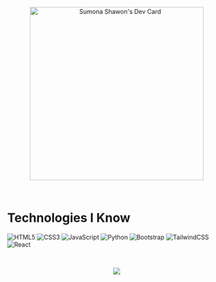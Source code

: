 <p align="center">
  <a href="https://app.daily.dev/sumona-shawon"><img src="https://api.daily.dev/devcards/9b7f29f806c6401c8e21a03fdc84d4bf.png?r=tr1" width="400" alt="Sumona Shawon's Dev Card"/></a>
</p>

<br/>

# Technologies I Know
![HTML5](https://img.shields.io/badge/html5-%23E34F26.svg?style=for-the-badge&logo=html5&logoColor=white) ![CSS3](https://img.shields.io/badge/css3-%231572B6.svg?style=for-the-badge&logo=css3&logoColor=white) ![JavaScript](https://img.shields.io/badge/javascript-%23323330.svg?style=for-the-badge&logo=javascript&logoColor=%23F7DF1E) ![Python](https://img.shields.io/badge/python-3670A0?style=for-the-badge&logo=python&logoColor=ffdd54) ![Bootstrap](https://img.shields.io/badge/bootstrap-%238511FA.svg?style=for-the-badge&logo=bootstrap&logoColor=white) ![TailwindCSS](https://img.shields.io/badge/tailwindcss-%2338B2AC.svg?style=for-the-badge&logo=tailwind-css&logoColor=white) 	![React](https://img.shields.io/badge/react-%2320232a.svg?style=for-the-badge&logo=react&logoColor=%2361DAFB) 

<br/>

<p align="center">
  <a href="https://github.com/sumona7005?tab=repositories">
    <img src="https://github-readme-stats.vercel.app/api/top-langs/?username=sumona-shawon">
  </a>
</p>
